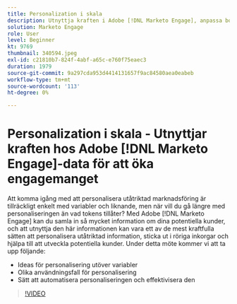 ```yaml
---
title: Personalization i skala
description: Utnyttja kraften i Adobe [!DNL Marketo Engage], anpassa bortom tokens.
solution: Marketo Engage
role: User
level: Beginner
kt: 9769
thumbnail: 340594.jpeg
exl-id: c21810b7-824f-4abf-a65c-e760f75eaec3
duration: 1979
source-git-commit: 9a297cda953d4414131657f9ac84580aea0eabeb
workflow-type: tm+mt
source-wordcount: '113'
ht-degree: 0%

---
```


# Personalization i skala - Utnyttjar kraften hos Adobe [!DNL Marketo Engage]-data för att öka engagemanget

Att komma igång med att personalisera utåtriktad marknadsföring är tillräckligt enkelt med variabler och liknande, men när vill du gå längre med personaliseringen än vad tokens tillåter? Med Adobe [!DNL Marketo Engage] kan du samla in så mycket information om dina potentiella kunder, och att utnyttja den här informationen kan vara ett av de mest kraftfulla sätten att personalisera utåtriktad information, sticka ut i röriga inkorgar och hjälpa till att utveckla potentiella kunder. Under detta möte kommer vi att ta upp följande:

* Ideas för personalisering utöver variabler
* Olika användningsfall för personalisering
* Sätt att automatisera personaliseringen och effektivisera den

>[!VIDEO](https://video.tv.adobe.com/v/340594/?quality=12&learn=on)
